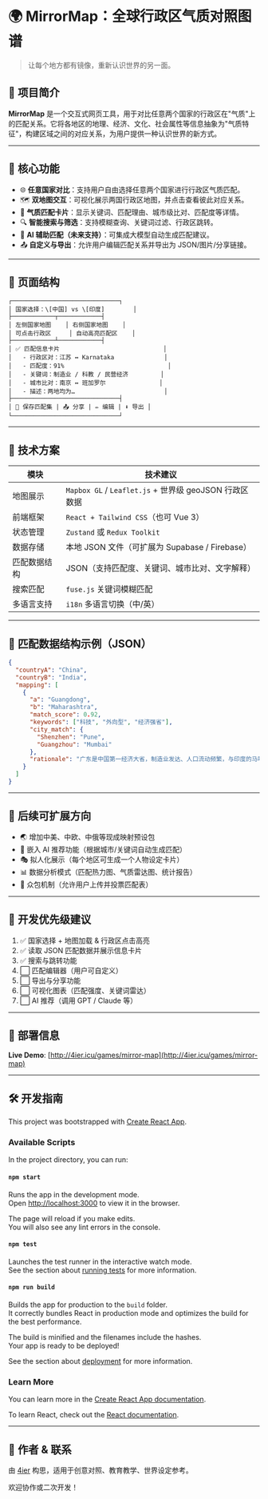# 🌍 MirrorMap：全球行政区气质对照图谱

> 让每个地方都有镜像，重新认识世界的另一面。

## 🧠 项目简介

**MirrorMap** 是一个交互式网页工具，用于对比任意两个国家的行政区在"气质"上的匹配关系。它将各地区的地理、经济、文化、社会属性等信息抽象为"气质特征"，构建区域之间的对应关系，为用户提供一种认识世界的新方式。

---

## 🎯 核心功能

- 🌐 **任意国家对比**：支持用户自由选择任意两个国家进行行政区气质匹配。
- 🗺️ **双地图交互**：可视化展示两国行政区地图，并点击查看彼此对应关系。
- 🔁 **气质匹配卡片**：显示关键词、匹配理由、城市级比对、匹配度等详情。
- 🔍 **智能搜索与筛选**：支持模糊查询、关键词过滤、行政区跳转。
- 🧠 **AI 辅助匹配（未来支持）**：可集成大模型自动生成匹配建议。
- 📤 **自定义与导出**：允许用户编辑匹配关系并导出为 JSON/图片/分享链接。

---

## 📐 页面结构

```
┌──────────────────────────────┐
│ 国家选择：\[中国] vs \[印度]        │
├────────────┬────────────┤
│ 左侧国家地图    │ 右侧国家地图    │
│ 可点击行政区     │ 自动高亮匹配区    │
├────────────┴────────────┤
│ ✅ 匹配信息卡片                             │
│   - 行政区对：江苏 ↔ Karnataka              │
│   - 匹配度：91%                             │
│   - 关键词：制造业 / 科教 / 民营经济         │
│   - 城市比对：南京 ↔ 班加罗尔               │
│   - 描述：两地均为…                         │
├──────────────────────────────┤
│ 📁 保存匹配集 | 📤 分享 | ✏️ 编辑 | ⬇️ 导出 │
└──────────────────────────────┘
```

---

## 🧱 技术方案

| 模块 | 技术建议 |
|------|----------|
| 地图展示 | `Mapbox GL` / `Leaflet.js` + 世界级 geoJSON 行政区数据 |
| 前端框架 | `React + Tailwind CSS`（也可 Vue 3） |
| 状态管理 | `Zustand` 或 `Redux Toolkit` |
| 数据存储 | 本地 JSON 文件（可扩展为 Supabase / Firebase） |
| 匹配数据结构 | JSON（支持匹配度、关键词、城市比对、文字解释） |
| 搜索匹配 | `fuse.js` 关键词模糊匹配 |
| 多语言支持 | `i18n` 多语言切换（中/英） |

---

## 🧩 匹配数据结构示例（JSON）

```json
{
  "countryA": "China",
  "countryB": "India",
  "mapping": [
    {
      "a": "Guangdong",
      "b": "Maharashtra",
      "match_score": 0.92,
      "keywords": ["科技", "外向型", "经济强省"],
      "city_match": {
        "Shenzhen": "Pune",
        "Guangzhou": "Mumbai"
      },
      "rationale": "广东是中国第一经济大省，制造业发达、人口流动频繁，与印度的马哈拉施特拉邦在城市结构与经济结构上高度相似。"
    }
  ]
}
```

---

## 🚀 后续可扩展方向

* 🌏 增加中美、中欧、中俄等现成映射预设包
* 🔮 嵌入 AI 推荐功能（根据城市/关键词自动生成匹配）
* 🎭 拟人化展示（每个地区可生成一个人物设定卡片）
* 📊 数据分析模式（匹配热力图、气质雷达图、统计报告）
* 👥 众包机制（允许用户上传并投票匹配表）

---

## 📌 开发优先级建议

1. ✅ 国家选择 + 地图加载 & 行政区点击高亮
2. ✅ 读取 JSON 匹配数据并展示信息卡片
3. ✅ 搜索与跳转功能
4. ⬜ 匹配编辑器（用户可自定义）
5. ⬜ 导出与分享功能
6. ⬜ 可视化图表（匹配强度、关键词雷达）
7. ⬜ AI 推荐（调用 GPT / Claude 等）

---

## 🚀 部署信息

**Live Demo**: [http://4ier.icu/games/mirror-map](http://4ier.icu/games/mirror-map)

---

## 🛠️ 开发指南

This project was bootstrapped with [Create React App](https://github.com/facebook/create-react-app).

### Available Scripts

In the project directory, you can run:

#### `npm start`

Runs the app in the development mode.\
Open [http://localhost:3000](http://localhost:3000) to view it in the browser.

The page will reload if you make edits.\
You will also see any lint errors in the console.

#### `npm test`

Launches the test runner in the interactive watch mode.\
See the section about [running tests](https://facebook.github.io/create-react-app/docs/running-tests) for more information.

#### `npm run build`

Builds the app for production to the `build` folder.\
It correctly bundles React in production mode and optimizes the build for the best performance.

The build is minified and the filenames include the hashes.\
Your app is ready to be deployed!

See the section about [deployment](https://facebook.github.io/create-react-app/docs/deployment) for more information.

### Learn More

You can learn more in the [Create React App documentation](https://facebook.github.io/create-react-app/docs/getting-started).

To learn React, check out the [React documentation](https://reactjs.org/).

---

## 👤 作者 & 联系

由 [4ier](https://github.com/4ier) 构思，适用于创意对照、教育教学、世界设定参考。

欢迎协作或二次开发！